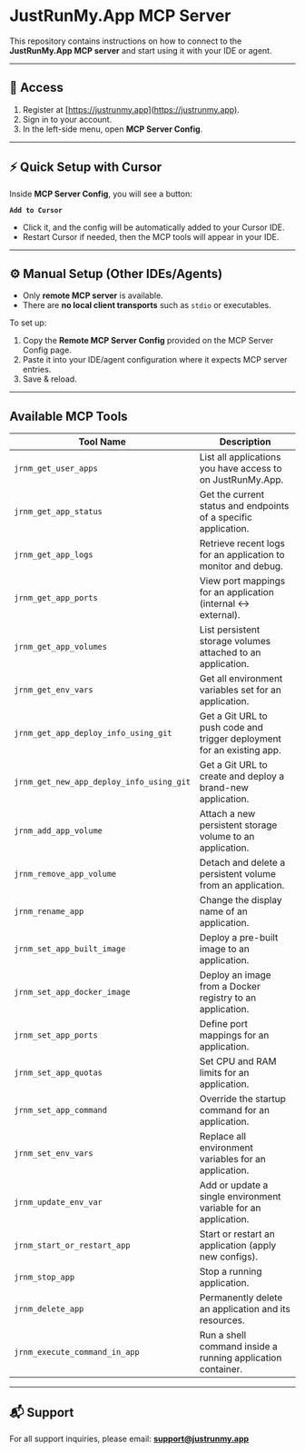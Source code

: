# JustRunMy.App MCP Server

This repository contains instructions on how to connect to the **JustRunMy.App MCP server** and start using it with your IDE or agent.

---

## 🔑 Access

1. Register at [https://justrunmy.app](https://justrunmy.app).
2. Sign in to your account.
3. In the left-side menu, open **MCP Server Config**.

---

## ⚡ Quick Setup with Cursor

Inside **MCP Server Config**, you will see a button:

**`Add to Cursor`**

- Click it, and the config will be automatically added to your Cursor IDE.  
- Restart Cursor if needed, then the MCP tools will appear in your IDE.

---

## ⚙️ Manual Setup (Other IDEs/Agents)

- Only **remote MCP server** is available.  
- There are **no local client transports** such as `stdio` or executables.  

To set up:

1. Copy the **Remote MCP Server Config** provided on the MCP Server Config page.
2. Paste it into your IDE/agent configuration where it expects MCP server entries.
3. Save & reload.

---

## Available MCP Tools

| Tool Name | Description |
|-----------|-------------|
| `jrnm_get_user_apps` | List all applications you have access to on JustRunMy.App. |
| `jrnm_get_app_status` | Get the current status and endpoints of a specific application. |
| `jrnm_get_app_logs` | Retrieve recent logs for an application to monitor and debug. |
| `jrnm_get_app_ports` | View port mappings for an application (internal ↔ external). |
| `jrnm_get_app_volumes` | List persistent storage volumes attached to an application. |
| `jrnm_get_env_vars` | Get all environment variables set for an application. |
| `jrnm_get_app_deploy_info_using_git` | Get a Git URL to push code and trigger deployment for an existing app. |
| `jrnm_get_new_app_deploy_info_using_git` | Get a Git URL to create and deploy a brand-new application. |
| `jrnm_add_app_volume` | Attach a new persistent storage volume to an application. |
| `jrnm_remove_app_volume` | Detach and delete a persistent volume from an application. |
| `jrnm_rename_app` | Change the display name of an application. |
| `jrnm_set_app_built_image` | Deploy a pre-built image to an application. |
| `jrnm_set_app_docker_image` | Deploy an image from a Docker registry to an application. |
| `jrnm_set_app_ports` | Define port mappings for an application. |
| `jrnm_set_app_quotas` | Set CPU and RAM limits for an application. |
| `jrnm_set_app_command` | Override the startup command for an application. |
| `jrnm_set_env_vars` | Replace all environment variables for an application. |
| `jrnm_update_env_var` | Add or update a single environment variable for an application. |
| `jrnm_start_or_restart_app` | Start or restart an application (apply new configs). |
| `jrnm_stop_app` | Stop a running application. |
| `jrnm_delete_app` | Permanently delete an application and its resources. |
| `jrnm_execute_command_in_app` | Run a shell command inside a running application container. |

---

## 📬 Support

For all support inquiries, please email: **support@justrunmy.app**
